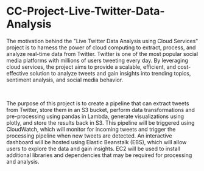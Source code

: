 # CC-Project-Live-Twitter-Data-Analysis

The motivation behind the "Live Twitter Data Analysis using Cloud Services" project is to harness the power of cloud computing to extract, process, and analyze real-time data from Twitter. Twitter is one of the most popular social media platforms with millions of users tweeting every day. By leveraging cloud services, the project aims to provide a scalable, efficient, and cost-effective solution to analyze tweets and gain insights into trending topics, sentiment analysis, and social media behavior.

 

The purpose of this project is to create a pipeline that can extract tweets from Twitter, store them in an S3 bucket, perform data transformations and pre-processing using pandas in Lambda, generate visualizations using plotly, and store the results back in S3. This pipeline will be triggered using CloudWatch, which will monitor for incoming tweets and trigger the processing pipeline when new tweets are detected. An interactive dashboard will be hosted using Elastic Beanstalk (EBS), which will allow users to explore the data and gain insights. EC2 will be used to install additional libraries and dependencies that may be required for processing and analysis.

